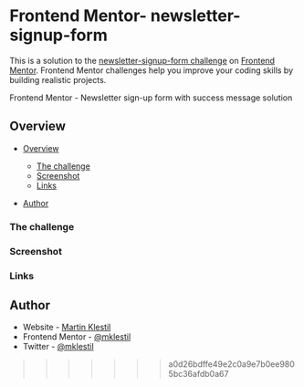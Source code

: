 # Frontend Mentor- newsletter-signup-form

This is a solution to the [newsletter-signup-form challenge](https://www.frontendmentor.io/challenges/sunnyside-agency-landing-page-7yVs3B6ef) on [Frontend Mentor](https://www.frontendmentor.io/). Frontend Mentor challenges help you improve your coding skills by building realistic projects.

Frontend Mentor - Newsletter sign-up form with success message solution

## Overview

- [Overview](#overview)
  - [The challenge](#the-challenge)
  - [Screenshot](#screenshot)
  - [Links](#links)

- [Author](#author)

### The challenge
  

### Screenshot



### Links



## Author

- Website - [Martin Klestil](https://github.com/mklestil)
- Frontend Mentor - [@mklestil](https://www.frontendmentor.io/profile/mklestil)
- Twitter - [@mklestil](https://twitter.com/MKlestil)
>>>>>>> a0d26bdffe49e2c0a9e7b0ee9805bc36afdb0a67
